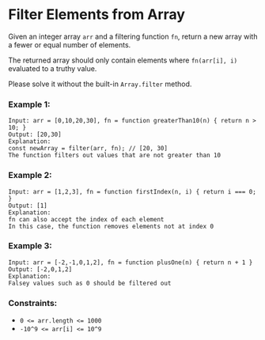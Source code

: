 # Filter Elements from Array

Given an integer array `arr` and a filtering function `fn`, return a new array with a fewer or equal number of elements.

The returned array should only contain elements where `fn(arr[i], i)` evaluated to a truthy value.

Please solve it without the built-in `Array.filter` method.

### Example 1:

```
Input: arr = [0,10,20,30], fn = function greaterThan10(n) { return n > 10; }
Output: [20,30]
Explanation:
const newArray = filter(arr, fn); // [20, 30]
The function filters out values that are not greater than 10
```

### Example 2:

```
Input: arr = [1,2,3], fn = function firstIndex(n, i) { return i === 0; }
Output: [1]
Explanation:
fn can also accept the index of each element
In this case, the function removes elements not at index 0
```

### Example 3:

```
Input: arr = [-2,-1,0,1,2], fn = function plusOne(n) { return n + 1 }
Output: [-2,0,1,2]
Explanation:
Falsey values such as 0 should be filtered out
```

### Constraints:

- `0 <= arr.length <= 1000`
- `-10^9 <= arr[i] <= 10^9`
